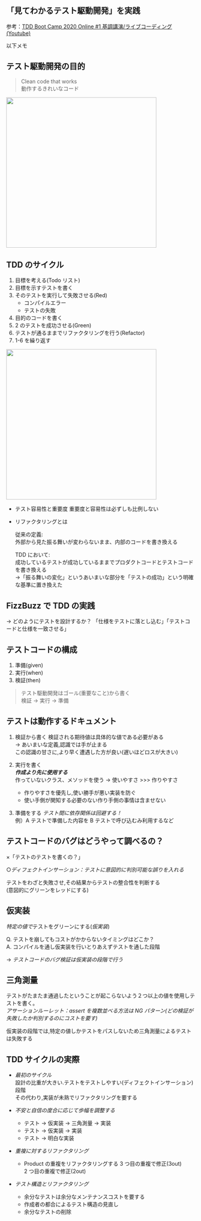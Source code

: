 ## 「見てわかるテスト駆動開発」を実践

参考：[TDD Boot Camp 2020 Online #1 基調講演/ライブコーディング(Youtube)](https://www.youtube.com/watch?v=Q-FJ3XmFlT8)

以下メモ

## テスト駆動開発の目的

> Clean code that works  
> 動作するきれいなコード

<img src="https://camo.qiitausercontent.com/c43dece9fcec0ca7d5e8805b91cd68c0cf67929d/68747470733a2f2f71696974612d696d6167652d73746f72652e73332e616d617a6f6e6177732e636f6d2f302f3230303133312f34613565663931302d666566352d613632312d373835632d6439336561393231396565372e706e67" width="400">

## TDD のサイクル

1. 目標を考える(Todo リスト)
2. 目標を示すテストを書く
3. そのテストを実行して失敗させる(Red)
   - コンパイルエラー
   - テストの失敗
4. 目的のコードを書く
5. 2 のテストを成功させる(Green)
6. テストが通るままでリファクタリングを行う(Refactor)
7. 1-6 を繰り返す

<img src="https://camo.qiitausercontent.com/e7734e96edb5a574c34c38464035cf61c664f365/68747470733a2f2f71696974612d696d6167652d73746f72652e73332e616d617a6f6e6177732e636f6d2f302f3230303133312f30376635336137642d356237302d386438302d303862342d3762663839303834366433312e706e67" width="400">

- テスト容易性と重要度
  重要度と容易性は必ずしも比例しない

- リファクタリングとは

  従来の定義:  
  外部から見た振る舞いが変わらないまま、内部のコードを書き換える

  TDD において:  
  成功しているテストが成功しているままでプロダクトコードとテストコードを書き換える  
  ->「振る舞いの変化」というあいまいな部分を「テストの成功」という明確な基準に置き換えた

## FizzBuzz で TDD の実践

→ どのようにテストを設計するか？
  「仕様をテストに落とし込む」「テストコードと仕様を一致させる」

## テストコードの構成

1. 準備(given)
2. 実行(when)
3. 検証(then)

> テスト駆動開発はゴール(重要なこと)から書く  
> 検証 -> 実行 -> 準備

## テストは動作するドキュメント

1. 検証から書く
   検証される期待値は具体的な値である必要がある  
   → あいまいな定義,認識では手が止まる  
    この認識の甘さに,より早く遭遇した方が良い(遅いほどロスが大きい)

2. 実行を書く  
   **_作成より先に使用する_**  
   作っていないクラス、メソッドを使う → 使いやすさ >>> 作りやすさ

   - 作りやすさを優先し,使い勝手が悪い実装を防ぐ
   - 使い手側が関知する必要のない作り手側の事情は含ませない

3. 準備をする
   _テスト間に依存関係は回避する！_  
   例）A テストで準備した内容を B テストで呼び込むみ利用するなど

## テストコードのバグはどうやって調べるの？

×「テストのテストを書くの？」

○*ディフェクトインサーション：テストに意図的に判別可能な誤りを入れる*

テストをわざと失敗させ,その結果からテストの整合性を判断する  
(意図的にグリーンをレッドにする)  
## 仮実装

*特定の値で*テストをグリーンにする(_仮実装_)

Q. テストを崩してもコストがかからないタイミングはどこか？  
A. コンパイルを通し仮実装を行いとりあえずテストを通した段階  

→ _テストコードのバグ検証は仮実装の段階で行う_

## 三角測量

テストがたまたま通過したということが起こらないよう２つ以上の値を使用しテストを書く。  
_アサーションルーレット：assert を複数並べる方法は NG パターン(どの検証が失敗したか判別するのにコストを要す)_

仮実装の段階では,特定の値しかテストをパスしないため三角測量によるテストは失敗する

## TDD サイクルの実際

- _最初のサイクル_  
  設計の比重が大きい.テストをテストしやすい(ディフェクトインサーション)段階  
  その代わり,実装が未熟でリファクタリングを要する

- _不安と自信の度合に応じて歩幅を調整する_

  - テスト -> 仮実装 -> 三角測量 -> 実装
  - テスト -> 仮実装 -> 実装
  - テスト -> 明白な実装

- _重複に対するリファクタリング_

  - Product の重複をリファクタリングする
    3 つ目の重複で修正(3out)  
    2 つ目の重複で修正(2out)

- _テスト構造とリファクタリング_
  - 余分なテストは余分なメンテナンスコストを要する
  - 作成者の都合によるテスト構造の見直し
  - 余分なテストの削除
